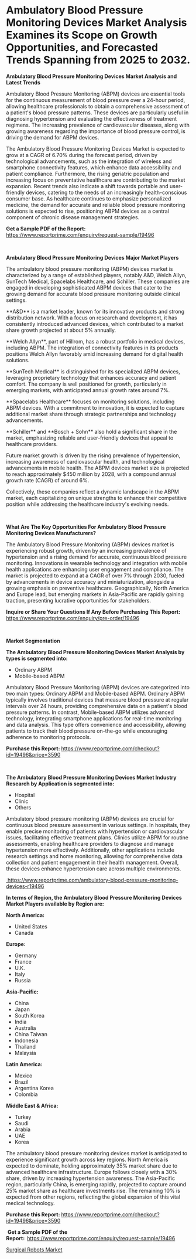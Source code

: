 <p><h1>Ambulatory Blood Pressure Monitoring Devices Market Analysis Examines its Scope on Growth Opportunities, and Forecasted Trends Spanning from 2025 to 2032.</h1></p><p><strong>Ambulatory Blood Pressure Monitoring Devices Market Analysis and Latest Trends</strong></p>
<p><p>Ambulatory Blood Pressure Monitoring (ABPM) devices are essential tools for the continuous measurement of blood pressure over a 24-hour period, allowing healthcare professionals to obtain a comprehensive assessment of a patient's blood pressure patterns. These devices are particularly useful in diagnosing hypertension and evaluating the effectiveness of treatment regimens. The increasing prevalence of cardiovascular diseases, along with growing awareness regarding the importance of blood pressure control, is driving the demand for ABPM devices.</p><p>The Ambulatory Blood Pressure Monitoring Devices Market is expected to grow at a CAGR of 6.70% during the forecast period, driven by technological advancements, such as the integration of wireless and smartphone connectivity features, which enhance data accessibility and patient compliance. Furthermore, the rising geriatric population and increasing focus on preventative healthcare are contributing to the market expansion. Recent trends also indicate a shift towards portable and user-friendly devices, catering to the needs of an increasingly health-conscious consumer base. As healthcare continues to emphasize personalized medicine, the demand for accurate and reliable blood pressure monitoring solutions is expected to rise, positioning ABPM devices as a central component of chronic disease management strategies.</p></p>
<p><strong>Get a Sample PDF of the Report:&nbsp;</strong> <a href="https://www.reportprime.com/enquiry/request-sample/19496?utm_campaign=3171&utm_medium=2&utm_source=Github&utm_content=ia&utm_term=19032025&utm_id=ambulatory-blood-pressure-monitoring-devices">https://www.reportprime.com/enquiry/request-sample/19496</a></p>
<p>&nbsp;</p>
<p><strong>Ambulatory Blood Pressure Monitoring Devices Major Market Players</strong></p>
<p><p>The ambulatory blood pressure monitoring (ABPM) devices market is characterized by a range of established players, notably A&D, Welch Allyn, SunTech Medical, Spacelabs Healthcare, and Schiller. These companies are engaged in developing sophisticated ABPM devices that cater to the growing demand for accurate blood pressure monitoring outside clinical settings.</p><p>**A&D** is a market leader, known for its innovative products and strong distribution network. With a focus on research and development, it has consistently introduced advanced devices, which contributed to a market share growth projected at about 5% annually.</p><p>**Welch Allyn**, part of Hillrom, has a robust portfolio in medical devices, including ABPM. The integration of connectivity features in its products positions Welch Allyn favorably amid increasing demand for digital health solutions.</p><p>**SunTech Medical** is distinguished for its specialized ABPM devices, leveraging proprietary technology that enhances accuracy and patient comfort. The company is well positioned for growth, particularly in emerging markets, with anticipated annual growth rates around 7%.</p><p>**Spacelabs Healthcare** focuses on monitoring solutions, including ABPM devices. With a commitment to innovation, it is expected to capture additional market share through strategic partnerships and technology advancements.</p><p>**Schiller** and **Bosch + Sohn** also hold a significant share in the market, emphasizing reliable and user-friendly devices that appeal to healthcare providers.</p><p>Future market growth is driven by the rising prevalence of hypertension, increasing awareness of cardiovascular health, and technological advancements in mobile health. The ABPM devices market size is projected to reach approximately $450 million by 2028, with a compound annual growth rate (CAGR) of around 6%.</p><p>Collectively, these companies reflect a dynamic landscape in the ABPM market, each capitalizing on unique strengths to enhance their competitive position while addressing the healthcare industry's evolving needs.</p></p>
<p>&nbsp;</p>
<p><strong>What Are The Key Opportunities For Ambulatory Blood Pressure Monitoring Devices Manufacturers?</strong></p>
<p><p>The Ambulatory Blood Pressure Monitoring (ABPM) devices market is experiencing robust growth, driven by an increasing prevalence of hypertension and a rising demand for accurate, continuous blood pressure monitoring. Innovations in wearable technology and integration with mobile health applications are enhancing user engagement and compliance. The market is projected to expand at a CAGR of over 7% through 2030, fueled by advancements in device accuracy and miniaturization, alongside a growing emphasis on preventive healthcare. Geographically, North America and Europe lead, but emerging markets in Asia-Pacific are rapidly gaining traction, presenting lucrative opportunities for stakeholders.</p></p>
<p><strong>Inquire or Share Your Questions If Any Before Purchasing This Report:</strong> <a href="https://www.reportprime.com/enquiry/pre-order/19496?utm_campaign=3171&utm_medium=2&utm_source=Github&utm_content=ia&utm_term=19032025&utm_id=ambulatory-blood-pressure-monitoring-devices">https://www.reportprime.com/enquiry/pre-order/19496</a></p>
<p>&nbsp;</p>
<p><strong>Market Segmentation</strong></p>
<p><strong>The Ambulatory Blood Pressure Monitoring Devices Market Analysis by types is segmented into:</strong></p>
<p><ul><li>Ordinary ABPM</li><li>Mobile-based ABPM</li></ul></p>
<p><p>Ambulatory Blood Pressure Monitoring (ABPM) devices are categorized into two main types: Ordinary ABPM and Mobile-based ABPM. Ordinary ABPM typically involves traditional devices that measure blood pressure at regular intervals over 24 hours, providing comprehensive data on a patient's blood pressure patterns. In contrast, Mobile-based ABPM utilizes advanced technology, integrating smartphone applications for real-time monitoring and data analysis. This type offers convenience and accessibility, allowing patients to track their blood pressure on-the-go while encouraging adherence to monitoring protocols.</p></p>
<p><strong>Purchase this Report:&nbsp;</strong><a href="https://www.reportprime.com/checkout?id=19496&price=3590&utm_campaign=3171&utm_medium=2&utm_source=Github&utm_content=ia&utm_term=19032025&utm_id=ambulatory-blood-pressure-monitoring-devices">https://www.reportprime.com/checkout?id=19496&price=3590</a></p>
<p>&nbsp;</p>
<p><strong>The Ambulatory Blood Pressure Monitoring Devices Market Industry Research by Application is segmented into:</strong></p>
<p><ul><li>Hospital</li><li>Clinic</li><li>Others</li></ul></p>
<p><p>Ambulatory blood pressure monitoring (ABPM) devices are crucial for continuous blood pressure assessment in various settings. In hospitals, they enable precise monitoring of patients with hypertension or cardiovascular issues, facilitating effective treatment plans. Clinics utilize ABPM for routine assessments, enabling healthcare providers to diagnose and manage hypertension more effectively. Additionally, other applications include research settings and home monitoring, allowing for comprehensive data collection and patient engagement in their health management. Overall, these devices enhance hypertension care across multiple environments.</p></p>
<p><a href="https://www.reportprime.com/ambulatory-blood-pressure-monitoring-devices-r19496?utm_campaign=3171&utm_medium=2&utm_source=Github&utm_content=ia&utm_term=19032025&utm_id=ambulatory-blood-pressure-monitoring-devices">&nbsp;https://www.reportprime.com/ambulatory-blood-pressure-monitoring-devices-r19496</a></p>
<p><strong>In terms of Region, the Ambulatory Blood Pressure Monitoring Devices Market Players available by Region are:</strong></p>
<p>
    <p> <strong> North America: </strong>
        <ul>
            <li>United States</li>
            <li>Canada</li>
        </ul>
        </p> 
    <p> <strong> Europe: </strong>
        <ul>
            <li>Germany</li>
            <li>France</li>
            <li>U.K.</li>
            <li>Italy</li>
            <li>Russia</li>
        </ul>
        </p> 
    <p> <strong> Asia-Pacific: </strong>
        <ul>
            <li>China</li>
            <li>Japan</li>
            <li>South Korea</li>
            <li>India</li>
            <li>Australia</li>
            <li>China Taiwan</li>
            <li>Indonesia</li>
            <li>Thailand</li>
            <li>Malaysia</li>
        </ul>
        </p> 
    <p> <strong> Latin America: </strong>
        <ul>
            <li>Mexico</li>
            <li>Brazil</li>
            <li>Argentina Korea</li>
            <li>Colombia</li>
        </ul>
        </p> 
    <p> <strong> Middle East & Africa: </strong>
        <ul>
            <li>Turkey</li>
            <li>Saudi</li>
            <li>Arabia</li>
            <li>UAE</li>
            <li>Korea</li>
        </ul>
    </p>
    </p>
<p><p>The ambulatory blood pressure monitoring devices market is anticipated to experience significant growth across key regions. North America is expected to dominate, holding approximately 35% market share due to advanced healthcare infrastructure. Europe follows closely with a 30% share, driven by increasing hypertension awareness. The Asia-Pacific region, particularly China, is emerging rapidly, projected to capture around 25% market share as healthcare investments rise. The remaining 10% is expected from other regions, reflecting the global expansion of this vital medical technology.</p></p>
<p><strong>Purchase this Report: </strong><a href="https://www.reportprime.com/checkout?id=19496&price=3590&utm_campaign=3171&utm_medium=2&utm_source=Github&utm_content=ia&utm_term=19032025&utm_id=ambulatory-blood-pressure-monitoring-devices">https://www.reportprime.com/checkout?id=19496&price=3590</a></p>
<p>&nbsp;<strong>Get a Sample PDF of the Report:&nbsp;&nbsp;</strong><a href="https://www.reportprime.com/enquiry/request-sample/19496?utm_campaign=3171&utm_medium=2&utm_source=Github&utm_content=ia&utm_term=19032025&utm_id=ambulatory-blood-pressure-monitoring-devices">https://www.reportprime.com/enquiry/request-sample/19496</a></p>
<p><strong></strong></p>
<p><p><a href="https://github.com/spineamosa0e/Market-Research-Report-List-1/blob/main/surgical-robots-market.md?utm_campaign=3171&utm_medium=2&utm_source=Github&utm_content=ia&utm_term=19032025&utm_id=ambulatory-blood-pressure-monitoring-devices">Surgical Robots Market</a></p></p>